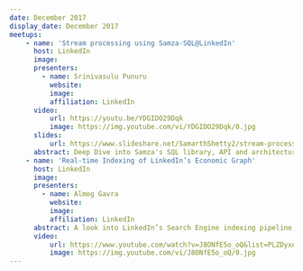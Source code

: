 ```yaml
---
date: December 2017
display_date: December 2017
meetups:
    - name: 'Stream processing using Samza-SQL@LinkedIn'
      host: LinkedIn
      image: 
      presenters:
        - name: Srinivasulu Punuru
          website: 
          image:
          affiliation: LinkedIn
      video:
          url: https://youtu.be/YDGIDO29Dqk
          image: https://img.youtube.com/vi/YDGIDO29Dqk/0.jpg
      slides:
          url: https://www.slideshare.net/SamarthShetty2/stream-processing-using-samza-sql
      abstract: Deep Dive into Samza's SQL library, API and architecture
    - name: 'Real-time Indexing of LinkedIn’s Economic Graph'
      host: LinkedIn
      image: 
      presenters:
        - name: Almog Gavra
          website: 
          image:
          affiliation: LinkedIn
      abstract: A look into LinkedIn’s Search Engine indexing pipeline, focusing on its leverage of Kafka and Samza to ingest over 10K events per second of real time updates
      video:
          url: https://www.youtube.com/watch?v=J8ONfE5o_oQ&list=PLZDyxA22zzGx34wdHESUux2_V1qfkQ8zx&index=10&t=0s
          image: https://img.youtube.com/vi/J8ONfE5o_oQ/0.jpg
---
```

<!--
   Licensed to the Apache Software Foundation (ASF) under one or more
   contributor license agreements.  See the NOTICE file distributed with
   this work for additional information regarding copyright ownership.
   The ASF licenses this file to You under the Apache License, Version 2.0
   (the "License"); you may not use this file except in compliance with
   the License.  You may obtain a copy of the License at

       http://www.apache.org/licenses/LICENSE-2.0

   Unless required by applicable law or agreed to in writing, software
   distributed under the License is distributed on an "AS IS" BASIS,
   WITHOUT WARRANTIES OR CONDITIONS OF ANY KIND, either express or implied.
   See the License for the specific language governing permissions and
   limitations under the License.
-->